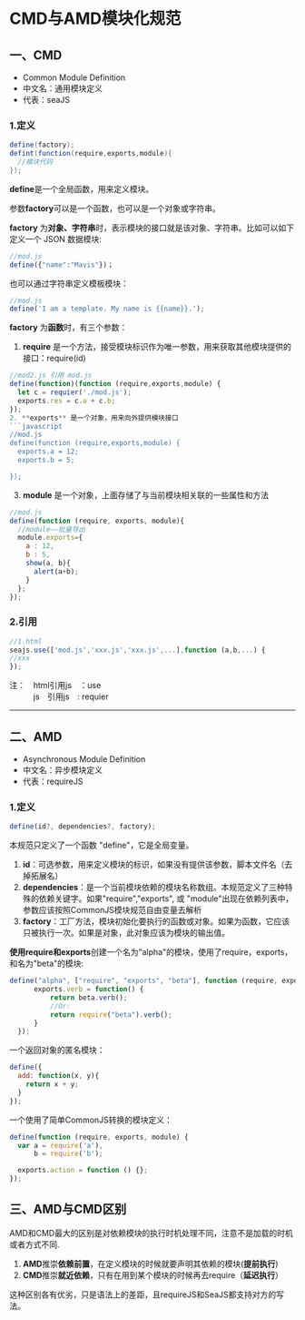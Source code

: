 # CMD与AMD模块化规范

## 一、CMD
- Common Module Definition
- 中文名：通用模块定义
- 代表：seaJS
### 1.定义
```java
define(factory);
defint(function(require,exports,module){
  //模块代码
});
```
**define**是一个全局函数，用来定义模块。</br>

参数**factory**可以是一个函数，也可以是一个对象或字符串。</br>

**factory** 为**对象、字符串**时，表示模块的接口就是该对象、字符串。比如可以如下定义一个 JSON 数据模块:</br>
```javascript
//mod.js
define({"name":"Mavis"})；
```
也可以通过字符串定义模板模块：
```javascript
//mod.js
define('I am a template. My name is {{name}}.');
```
**factory** 为**函数**时，有三个参数：
1. **require** 是一个方法，接受模块标识作为唯一参数，用来获取其他模块提供的接口：require(id)
```javascript
//mod2.js 引用 mod.js
define(function)(function (require,exports,module) {
  let c = requier('./mod.js');
  exports.res = c.a + c.b;
});
2. **exports** 是一个对象，用来向外提供模块接口
```javascript
//mod.js
define(function (require,exports,module) {
  exports.a = 12;
  exports.b = 5;

});
```
3. **module** 是一个对象，上面存储了与当前模块相关联的一些属性和方法
```javascript
//mod.js
define(function (require, exports, module){
  //module——批量导出
  module.exports={
    a : 12,
    b : 5,
    show(a, b){
      alert(a+b);
    }
  };
});
```
### 2.引用
```javascript
//1.html
seajs.use(['mod.js','xxx.js','xxx.js',...],function (a,b,...) {
//xxx
});
```
注：　html引用js　：use</br>
　　　js　引用js　: requier

---
## 二、AMD
- Asynchronous Module Definition
- 中文名：异步模块定义
- 代表：requireJS

### 1.定义
```javascript
define(id?, dependencies?, factory);
```
本规范只定义了一个函数 "define"，它是全局变量。
1. **id**：可选参数，用来定义模块的标识，如果没有提供该参数，脚本文件名（去掉拓展名）
2. **dependencies**：是一个当前模块依赖的模块名称数组。本规范定义了三种特殊的依赖关键字。如果"require","exports", 或 "module"出现在依赖列表中，参数应该按照CommonJS模块规范自由变量去解析
3. **factory**：工厂方法，模块初始化要执行的函数或对象。如果为函数，它应该只被执行一次。如果是对象，此对象应该为模块的输出值。

**使用require和exports**创建一个名为"alpha"的模块，使用了require，exports，和名为"beta"的模块:
```javascript
define("alpha", ["require", "exports", "beta"], function (require, exports, beta) {
      exports.verb = function() {
          return beta.verb();
          //Or:
          return require("beta").verb();
      }
  });
```
一个返回对象的匿名模块：
``` javascript
define({
  add: function(x, y){
    return x + y;
  }
});
```
一个使用了简单CommonJS转换的模块定义：
```javascript
define(function (require, exports, module) {
  var a = require('a'),
      b = require('b');

  exports.action = function () {};
});
```
## 三、AMD与CMD区别
AMD和CMD最大的区别是对依赖模块的执行时机处理不同，注意不是加载的时机或者方式不同.
1. **AMD**推崇**依赖前置**，在定义模块的时候就要声明其依赖的模块(**提前执行**)
2. **CMD**推崇**就近依赖**，只有在用到某个模块的时候再去require（**延迟执行**）

这种区别各有优劣，只是语法上的差距，且requireJS和SeaJS都支持对方的写法。
